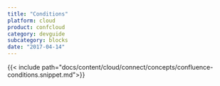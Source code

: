 ```yaml
---
title: "Conditions"
platform: cloud
product: confcloud
category: devguide
subcategory: blocks
date: "2017-04-14"
---
```

{{< include path="docs/content/cloud/connect/concepts/confluence-conditions.snippet.md">}}
